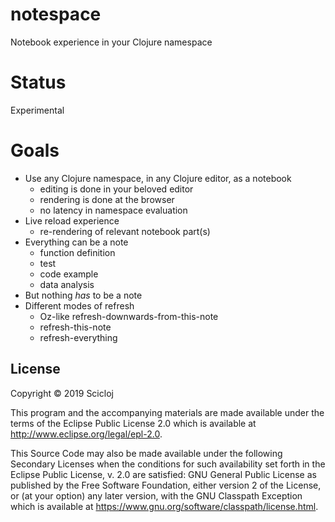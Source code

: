 # notespace

Notebook experience in your Clojure namespace

# Status
Experimental

# Goals

* Use any Clojure namespace, in any Clojure editor, as a notebook
  * editing is done in your beloved editor
  * rendering is done at the browser
  * no latency in namespace evaluation
* Live reload experience
  * re-rendering of relevant notebook part(s)
* Everything can be a note
  * function definition
  * test
  * code example
  * data analysis
* But nothing *has* to be a note
* Different modes of refresh
  * Oz-like refresh-downwards-from-this-note
  * refresh-this-note
  * refresh-everything


## License

Copyright © 2019 Scicloj

This program and the accompanying materials are made available under the
terms of the Eclipse Public License 2.0 which is available at
http://www.eclipse.org/legal/epl-2.0.

This Source Code may also be made available under the following Secondary
Licenses when the conditions for such availability set forth in the Eclipse
Public License, v. 2.0 are satisfied: GNU General Public License as published by
the Free Software Foundation, either version 2 of the License, or (at your
option) any later version, with the GNU Classpath Exception which is available
at https://www.gnu.org/software/classpath/license.html.
